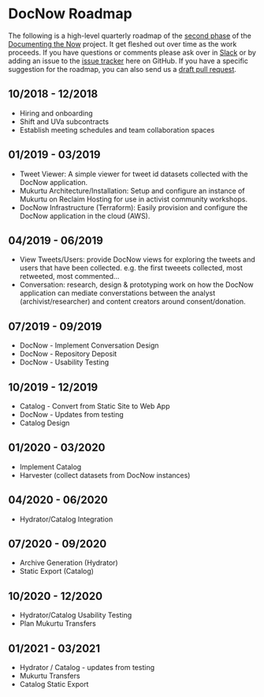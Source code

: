 # DocNow Roadmap

The following is a high-level quarterly roadmap of the [second
phase](https://news.docnow.io/documenting-the-now-phase-2-83d76a9ee0a8) of the
[Documenting the Now](https://www.docnow.io) project. It get fleshed out over time as the work proceeds. If you have questions or comments please ask over in
[Slack](https://bit.ly/docnow-slack) or by adding an issue to the [issue tracker](https://github.com/DocNow/roadmap/issues) here on GitHub. If you have a specific suggestion for the roadmap, you can also send us a [draft pull request](https://github.blog/2019-02-14-introducing-draft-pull-requests/).

## 10/2018 - 12/2018 

* Hiring and onboarding
* Shift and UVa subcontracts
* Establish meeting schedules and team collaboration spaces

## 01/2019 - 03/2019

* Tweet Viewer: A simple viewer for tweet id datasets collected with the DocNow application.
* Mukurtu Architecture/Installation: Setup and configure an instance of Mukurtu on Reclaim Hosting for use in activist community workshops.
* DocNow Infrastructure (Terraform): Easily provision and configure the DocNow application in the cloud (AWS).

## 04/2019 - 06/2019

* View Tweets/Users: provide DocNow views for exploring the tweets and users that have been collected. e.g. the first tweeets collected, most retweeted, most commented...
* Conversation: research, design & prototyping work on how the DocNow application can mediate converstations between the analyst (archivist/researcher) and content creators around consent/donation.

## 07/2019 - 09/2019

* DocNow - Implement Conversation Design
* DocNow - Repository Deposit
* DocNow - Usability Testing

## 10/2019 - 12/2019

* Catalog - Convert from Static Site to Web App
* DocNow - Updates from testing
* Catalog Design

## 01/2020 - 03/2020

* Implement Catalog 
* Harvester (collect datasets from DocNow instances)

## 04/2020 - 06/2020

* Hydrator/Catalog Integration

## 07/2020 - 09/2020

* Archive Generation (Hydrator)
* Static Export (Catalog)

## 10/2020 - 12/2020

* Hydrator/Catalog Usability Testing
* Plan Mukurtu Transfers

## 01/2021 - 03/2021

* Hydrator / Catalog - updates from testing
* Mukurtu Transfers
* Catalog Static Export
